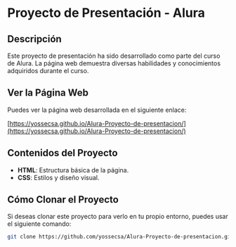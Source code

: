 # Proyecto de Presentación - Alura

## Descripción
Este proyecto de presentación ha sido desarrollado como parte del curso de Alura. La página web demuestra diversas habilidades y conocimientos adquiridos durante el curso.

## Ver la Página Web
Puedes ver la página web desarrollada en el siguiente enlace:

[https://yossecsa.github.io/Alura-Proyecto-de-presentacion/](https://yossecsa.github.io/Alura-Proyecto-de-presentacion/)

## Contenidos del Proyecto
- **HTML**: Estructura básica de la página.
- **CSS**: Estilos y diseño visual.

## Cómo Clonar el Proyecto
Si deseas clonar este proyecto para verlo en tu propio entorno, puedes usar el siguiente comando:

```sh
git clone https://github.com/yossecsa/Alura-Proyecto-de-presentacion.git
